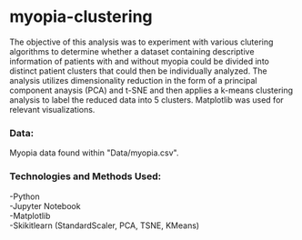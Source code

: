 # myopia-clustering

The objective of this analysis was to experiment with various clutering algorithms to determine whether a dataset containing descriptive information of patients with and without myopia could be divided into distinct patient clusters that could then be individually analyzed. The analysis utilizes dimensionality reduction in the form of a principal component anaysis (PCA) and t-SNE and then applies a k-means clustering analysis to label the reduced data into 5 clusters. Matplotlib was used for relevant visualizations.

### Data:
Myopia data found within "Data/myopia.csv".

### Technologies and Methods Used:  
-Python   
-Jupyter Notebook   
-Matplotlib   
-Skikitlearn (StandardScaler, PCA, TSNE, KMeans)    
